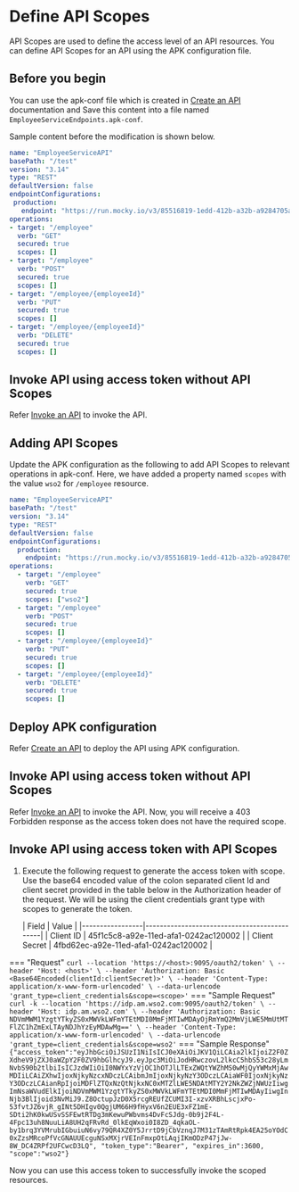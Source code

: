 # Define API Scopes

API Scopes are used to define the access level of an API resources. You can define API Scopes for an API using the APK configuration file.

## Before you begin

You can use the apk-conf file which is created in [Create an API](../../get-started/quick-start-guide.md) documentation and Save this content into a file named `EmployeeServiceEndpoints.apk-conf`.

Sample content before the modification is shown below.

   ```yaml
   name: "EmployeeServiceAPI"
   basePath: "/test"
   version: "3.14"
   type: "REST"
   defaultVersion: false
   endpointConfigurations:
    production:
      endpoint: "https://run.mocky.io/v3/85516819-1edd-412b-a32b-a9284705a0b4"
   operations:
   - target: "/employee"
     verb: "GET"
     secured: true
     scopes: []
   - target: "/employee"
     verb: "POST"
     secured: true
     scopes: []
   - target: "/employee/{employeeId}"
     verb: "PUT"
     secured: true
     scopes: []
   - target: "/employee/{employeeId}"
     verb: "DELETE"
     secured: true
     scopes: []
   ```
## Invoke API using access token without API Scopes
Refer [Invoke an API](../../get-started/quick-start-guide.md) to invoke the API.

## Adding API Scopes

Update the APK configuration as the following to add API Scopes to relevant operations in apk-conf. 
Here, we have added a property named `scopes` with the value `wso2` for `/employee` resource.

   ```yaml
   name: "EmployeeServiceAPI"
   basePath: "/test"
   version: "3.14"
   type: "REST"
   defaultVersion: false
   endpointConfigurations:
     production:
       endpoint: "https://run.mocky.io/v3/85516819-1edd-412b-a32b-a9284705a0b4"
   operations:
     - target: "/employee"
       verb: "GET"
       secured: true
       scopes: ["wso2"]
     - target: "/employee"
       verb: "POST"
       secured: true
       scopes: []
     - target: "/employee/{employeeId}"
       verb: "PUT"
       secured: true
       scopes: []
     - target: "/employee/{employeeId}"
       verb: "DELETE"
       secured: true
       scopes: []
   ```

## Deploy APK configuration

Refer [Create an API](../../get-started/quick-start-guide.md) to deploy the API using APK configuration.

## Invoke API using access token without API Scopes
Refer [Invoke an API](../../get-started/quick-start-guide.md) to invoke the API. Now, you will receive a 403 Forbidden response as the access token does not have the required scope.

## Invoke API using access token with API Scopes

1. Execute the following request to generate the access token with scope. Use the base64 encoded value of the colon separated client Id and client secret provided in the table below in the Authorization header of the request. We will be using the client credentials grant type with scopes to generate the token.

   |    Field        |                    Value                    |
       |-----------------|---------------------------------------------|
   | Client ID       | 45f1c5c8-a92e-11ed-afa1-0242ac120002        |
   | Client Secret   | 4fbd62ec-a92e-11ed-afa1-0242ac120002        |

=== "Request"
    ```
       curl --location 'https://<host>:9095/oauth2/token' \
       --header 'Host: <host>' \
       --header 'Authorization: Basic <Base64Encoded(clientId:clientSecret)>' \
       --header 'Content-Type: application/x-www-form-urlencoded' \
       --data-urlencode 'grant_type=client_credentials&scope=<scope>'
    ```
=== "Sample Request"
    ```
        curl -k --location 'https://idp.am.wso2.com:9095/oauth2/token' \
        --header 'Host: idp.am.wso2.com' \
        --header 'Authorization: Basic NDVmMWM1YzgtYTkyZS0xMWVkLWFmYTEtMDI0MmFjMTIwMDAyOjRmYmQ2MmVjLWE5MmUtMTFlZC1hZmExLTAyNDJhYzEyMDAwMg==' \
        --header 'Content-Type: application/x-www-form-urlencoded' \
        --data-urlencode 'grant_type=client_credentials&scope=wso2'
    ```
=== "Sample Response"
    ```
        {"access_token":"eyJhbGciOiJSUzI1NiIsICJ0eXAiOiJKV1QiLCAia2lkIjoiZ2F0ZXdheV9jZXJ0aWZpY2F0ZV9hbGlhcyJ9.eyJpc3MiOiJodHRwczovL2lkcC5hbS53c28yLmNvbS90b2tlbiIsICJzdWIiOiI0NWYxYzVjOC1hOTJlLTExZWQtYWZhMS0wMjQyYWMxMjAwMDIiLCAiZXhwIjoxNjkyNzcxNDczLCAibmJmIjoxNjkyNzY3ODczLCAiaWF0IjoxNjkyNzY3ODczLCAianRpIjoiMDFlZTQxNzQtNjkxNC0xMTZlLWE5NDAtMTY2Y2NkZWZjNWUzIiwgImNsaWVudElkIjoiNDVmMWM1YzgtYTkyZS0xMWVkLWFmYTEtMDI0MmFjMTIwMDAyIiwgInNjb3BlIjoid3NvMiJ9.Z8OctupJzD0X5rcgREUfZCUMI3I-xzvXRBhLscjxPo-53fvtJZ6vjR_gINt5DHIgv0QgjUM66H9fHyxV6n2EUE3xFZ1mE-SDti2hK0kwUSvSSFEwtRTDg3mKewuPWbvms4DvFcSJdg-0b9j2F4L-4Fpc13uh8NuuLiA8UH2qFRvRd_0lkEqWxoi0I8ZD_4qkaOL-by1brq3YVMrubIGbuiuN6vy79QR4XZ0Y5JrrtD9jCbVznqJ7M31zTAmRtRpk4EA25oYOdC0xZzsMRcoPfVcGNAUUEcguNSxMXjrVEInFmxpOtLAqjIKmODzP47jJw-8W_DC4ZRPf2UFCwcD3LQ", "token_type":"Bearer", "expires_in":3600, "scope":"wso2"}
    ```

Now you can use this access token to successfully invoke the scoped resources.
